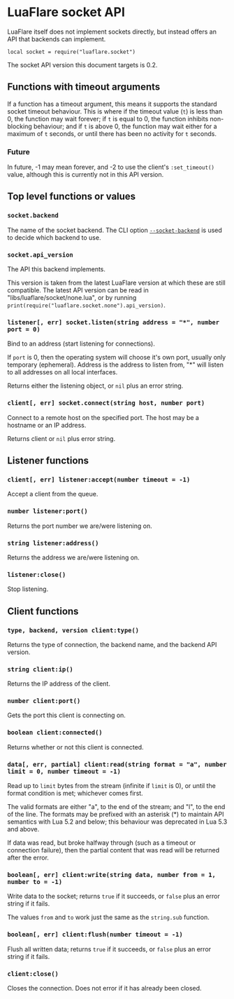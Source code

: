 # LuaFlare socket API

LuaFlare itself does not implement sockets directly,
but instead offers an API that backends can implement.

`local socket = require("luaflare.socket")`

The socket API version this document targets is 0.2.

## Functions with timeout arguments

If a function has a timeout argument, this means it supports the standard socket timeout behaviour.
This is where if the timeout value (`t`) is less than 0, the function may wait forever;
if `t` is equal to 0, the function inhibits non-blocking behaviour;
and if `t` is above 0, the function may wait either for a maximum of `t` seconds, or until there has been no activity for `t` seconds.

### Future

In future, -1 may mean forever, and -2 to use the client's `:set_timeout()` value,
although this is currently not in this API version.

## Top level functions or values

### `socket.backend`

The name of the socket backend.
The CLI option [`--socket-backend`](#options) is used to decide which backend to use.

### `socket.api_version`

The API this backend implements.

This version is taken from the latest LuaFlare version at which these are still compatible.
The latest API version can be read in "libs/luaflare/socket/none.lua",
or by running `print(require("luaflare.socket.none").api_version)`.

### `listener[, err] socket.listen(string address = "*", number port = 0)`

Bind to an address (start listening for connections).

If `port` is 0, then the operating system will choose it's own port,
usually only temporary (ephemeral).
Address is the address to listen from, "*" will listen to all addresses on all local interfaces.

Returns either the listening object, or `nil` plus an error string.

### `client[, err] socket.connect(string host, number port)`

Connect to a remote host on the specified port.
The host may be a hostname or an IP address.

Returns client or `nil` plus error string.

## Listener functions

### `client[, err] listener:accept(number timeout = -1)`

Accept a client from the queue.

### `number listener:port()`

Returns the port number we are/were listening on.

### `string listener:address()`

Returns the address we are/were listening on.

### `listener:close()`

Stop listening.

## Client functions

### `type, backend, version client:type()`

Returns the type of connection, the backend name, and the backend API version.

### `string client:ip()`

Returns the IP address of the client.

### `number client:port()`

Gets the port this client is connecting on.

### `boolean client:connected()`

Returns whether or not this client is connected.

### `data[, err, partial] client:read(string format = "a", number limit = 0, number timeout = -1)`

Read up to `limit` bytes from the stream (infinite if `limit` is 0),
or until the format condition is met; whichever comes first.

The valid formats are either "a", to the end of the stream; and "l", to the end of the line.
The formats may be prefixed with an asterisk (*) to maintain API semantics with Lua 5.2 and below;
this behaviour was deprecated in Lua 5.3 and above.

If data was read, but broke halfway through (such as a timeout or connection failure),
then the partial content that was read will be returned after the error.

### `boolean[, err] client:write(string data, number from = 1, number to = -1)`

Write data to the socket; returns `true` if it succeeds,
or `false` plus an error string if it fails.

The values `from` and `to` work just the same as the `string.sub` function.

### `boolean[, err] client:flush(number timeout = -1)`

Flush all written data; returns `true` if it succeeds,
or `false` plus an error string if it fails.

### `client:close()`

Closes the connection.
Does not error if it has already been closed.
